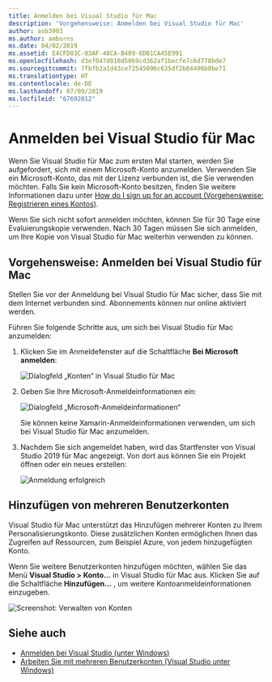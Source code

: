 ```yaml
---
title: Anmelden bei Visual Studio für Mac
description: 'Vorgehensweise: Anmelden bei Visual Studio für Mac'
author: asb3993
ms.author: amburns
ms.date: 04/02/2019
ms.assetid: E4CFD03C-03AF-48CA-B409-6DB1CA45E991
ms.openlocfilehash: d3ef047d018d5069cd362af1becfe7c6d778bde7
ms.sourcegitcommit: 7fbfb2a1d43ce72545096c635df2b04496b0be71
ms.translationtype: HT
ms.contentlocale: de-DE
ms.lasthandoff: 07/09/2019
ms.locfileid: "67692012"
---
```

# <a name="sign-in-to-visual-studio-for-mac"></a>Anmelden bei Visual Studio für Mac

Wenn Sie Visual Studio für Mac zum ersten Mal starten, werden Sie aufgefordert, sich mit einem Microsoft-Konto anzumelden. Verwenden Sie ein Microsoft-Konto, das mit der Lizenz verbunden ist, die Sie verwenden möchten. Falls Sie kein Microsoft-Konto besitzen, finden Sie weitere Informationen dazu unter [How do I sign up for an account (Vorgehensweise: Registrieren eines Kontos)](https://support.microsoft.com/instantanswers/d18cc497-d839-cf50-dea8-f99c95f2bd16/sign-up-for-a-microsoft-account).

Wenn Sie sich nicht sofort anmelden möchten, können Sie für 30 Tage eine Evaluierungskopie verwenden. Nach 30 Tagen müssen Sie sich anmelden, um Ihre Kopie von Visual Studio für Mac weiterhin verwenden zu können.

## <a name="how-to-sign-in-to-visual-studio-for-mac"></a>Vorgehensweise: Anmelden bei Visual Studio für Mac

Stellen Sie vor der Anmeldung bei Visual Studio für Mac sicher, dass Sie mit dem Internet verbunden sind. Abonnements können nur online aktiviert werden.

Führen Sie folgende Schritte aus, um sich bei Visual Studio für Mac anzumelden:

1. Klicken Sie im Anmeldefenster auf die Schaltfläche **Bei Microsoft anmelden**:

    ![Dialogfeld „Konten“ in Visual Studio für Mac](media/signing-in-image12.png)

2. Geben Sie Ihre Microsoft-Anmeldeinformationen ein:

    ![Dialogfeld „Microsoft-Anmeldeinformationen“](media/signing-in-image13.png)

    Sie können keine Xamarin-Anmeldeinformationen verwenden, um sich bei Visual Studio für Mac anzumelden.

3. Nachdem Sie sich angemeldet haben, wird das Startfenster von Visual Studio 2019 für Mac angezeigt. Von dort aus können Sie ein Projekt öffnen oder ein neues erstellen:

    ![Anmeldung erfolgreich](media/signing-in-image14.png)

## <a name="adding-multiple-user-accounts"></a>Hinzufügen von mehreren Benutzerkonten

Visual Studio für Mac unterstützt das Hinzufügen mehrerer Konten zu Ihrem Personalisierungskonto. Diese zusätzlichen Konten ermöglichen Ihnen das Zugreifen auf Ressourcen, zum Beispiel Azure, von jedem hinzugefügten Konto.

Wenn Sie weitere Benutzerkonten hinzufügen möchten, wählen Sie das Menü **Visual Studio > Konto…** in Visual Studio für Mac aus. Klicken Sie auf die Schaltfläche **Hinzufügen…** , um weitere Kontoanmeldeinformationen einzugeben.

![Screenshot: Verwalten von Konten](media/signing-in-image15.png)

## <a name="see-also"></a>Siehe auch

- [Anmelden bei Visual Studio (unter Windows)](/visualstudio/ide/signing-in-to-visual-studio)
- [Arbeiten Sie mit mehreren Benutzerkonten (Visual Studio unter Windows)](/visualstudio/ide/work-with-multiple-user-accounts)